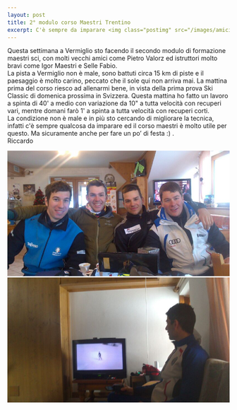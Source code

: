 ```yaml
---
layout: post
title: 2° modulo corso Maestri Trentino
excerpt: C'è sempre da imparare <img class="postimg" src="/images/amiciCorso.jpg">
---
```


Questa settimana a Vermiglio sto facendo il secondo modulo di formazione maestri sci, con molti vecchi amici come Pietro Valorz ed istruttori molto bravi come Igor Maestri e Selle Fabio.<br>
La pista a Vermiglio non è male, sono battuti circa 15 km di piste e il paesaggio è molto carino, peccato che il sole qui non arriva mai. La mattina prima del corso riesco ad allenarmi bene, in vista della prima prova Ski Classic di domenica prossima in Svizzera. Questa mattina ho fatto un lavoro a spinta di 40' a medio con variazione da 10" a tutta velocità con recuperi vari, mentre domani farò 1' a spinta a tutta velocità con recuperi corti.<br>
La condizione non è male e in più sto cercando di migliorare la tecnica, infatti c'è sempre qualcosa da imparare ed il corso maestri è molto utile per questo.
Ma sicuramente anche per fare un po’ di festa :) .<br>
Riccardo 




<a href="/images/amiciCorso.jpg"><img class="postimg" src="/images/amiciCorso.jpg"></a>
<a href="/images/maestri.jpg"><img class="postimg" src="/images/maestri.jpg"></a>

